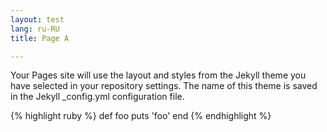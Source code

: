```yaml
---
layout: test
lang: ru-RU
title: Page A

---
```


Your Pages site will use the layout and styles from the Jekyll theme you have selected in your repository settings. The name of this theme is saved in the Jekyll _config.yml configuration file.


{% highlight ruby %}
def foo
  puts 'foo'
end
{% endhighlight %}

